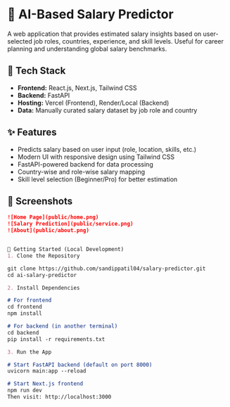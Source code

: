 # 🧠 AI-Based Salary Predictor

A web application that provides estimated salary insights based on user-selected job roles, countries, experience, and skill levels. Useful for career planning and understanding global salary benchmarks.

## 🔧 Tech Stack

- **Frontend:** React.js, Next.js, Tailwind CSS  
- **Backend:** FastAPI  
- **Hosting:** Vercel (Frontend), Render/Local (Backend)  
- **Data:** Manually curated salary dataset by job role and country

## ✨ Features

- Predicts salary based on user input (role, location, skills, etc.)
- Modern UI with responsive design using Tailwind CSS
- FastAPI-powered backend for data processing
- Country-wise and role-wise salary mapping
- Skill level selection (Beginner/Pro) for better estimation

## 📸 Screenshots

```md
![Home Page](public/home.png)
![Salary Prediction](public/service.png)
![About](public/about.png)


🚀 Getting Started (Local Development)
1. Clone the Repository

git clone https://github.com/sandippatil04/salary-predictor.git
cd ai-salary-predictor

2. Install Dependencies

# For frontend
cd frontend
npm install

# For backend (in another terminal)
cd backend
pip install -r requirements.txt

3. Run the App

# Start FastAPI backend (default on port 8000)
uvicorn main:app --reload

# Start Next.js frontend
npm run dev
Then visit: http://localhost:3000



